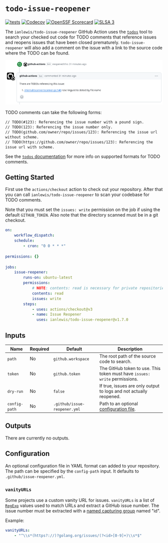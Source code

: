 # `todo-issue-reopener`

[![tests](https://github.com/ianlewis/todo-issue-reopener/actions/workflows/pull_request.tests.yml/badge.svg)](https://github.com/ianlewis/todo-issue-reopener/actions/workflows/pull_request.tests.yml)
[![Codecov](https://codecov.io/gh/ianlewis/todo-issue-reopener/graph/badge.svg?token=KFDFRHMBU5)](https://codecov.io/gh/ianlewis/todo-issue-reopener)
[![OpenSSF Scorecard](https://api.securityscorecards.dev/projects/github.com/ianlewis/todo-issue-reopener/badge)](https://securityscorecards.dev/viewer/?uri=github.com%2Fianlewis%2Ftodo-issue-reopener)
[![SLSA 3](https://slsa.dev/images/gh-badge-level3.svg)](https://slsa.dev)

The `ianlewis/todo-issue-reopener` GitHub Action uses the
[`todos`](https://github.com/ianlewis/todos) tool to search your checked out
code for TODO comments that reference issues and reopens issues that have been
closed prematurely. `todo-issue-reopener` will also add a comment on the issue
with a link to the source code where the TODO can be found.

![reopened issue comment](./comment.png)

TODO comments can take the following forms:

```golang
// TODO(#123): Referencing the issue number with a pound sign.
// TODO(123): Referencing the issue number only.
// TODO(github.com/owner/repo/issues/123): Referencing the issue url without scheme.
// TODO(https://github.com/owner/repo/issues/123): Referencing the issue url with scheme.
```

See the [`todos`
documentation](https://github.com/ianlewis/todos/blob/main/README.md#todo-comment-format)
for more info on supported formats for TODO comments.

## Getting Started

First use the `actions/checkout` action to check out your repository. After
that you can call `ianlewis/todo-issue-reopener` to scan your codebase for TODO
comments.

Note that you must set the `issues: write` permission on the job if using the
default `GITHUB_TOKEN`. Also note that the directory scanned must be in a git
checkout.

```yaml
on:
    workflow_dispatch:
    schedule:
        - cron: "0 0 * * *"

permissions: {}

jobs:
    issue-reopener:
        runs-on: ubuntu-latest
        permissions:
            # NOTE: contents: read is necessary for private repositories.
            contents: read
            issues: write
        steps:
            - uses: actions/checkout@v3
            - name: Issue Reopener
              uses: ianlewis/todo-issue-reopener@v1.7.0
```

## Inputs

| Name          | Required | Default                      | Description                                                                |
| ------------- | -------- | ---------------------------- | -------------------------------------------------------------------------- |
| `path`        | No       | `github.workspace`           | The root path of the source code to search.                                |
| `token`       | No       | `github.token`               | The GitHub token to use. This token must have `issues: write` permissions. |
| `dry-run`     | No       | `false`                      | If true, issues are only output to logs and not actually reopened.         |
| `config-path` | No       | `.github/issue-reopener.yml` | Path to an optional [configuration file](#configuration).                  |

## Outputs

There are currently no outputs.

## Configuration

An optional configuration file in YAML format can added to your repository. The
path can be specified by the `config-path` input. It defaults to
`.github/issue-reopener.yml`.

### `vanityURLs`

Some projects use a custom vanity URL for issues. `vanityURLs` is a list of
[`RegExp`](https://developer.mozilla.org/en-US/docs/Web/JavaScript/Reference/Global_Objects/RegExp)
values used to match URLs and extract a GitHub issue number. The issue number
must be extracted with a
[named capturing group](https://developer.mozilla.org/en-US/docs/Web/JavaScript/Reference/Regular_expressions/Named_capturing_group)
named "id".

Example:

```yaml
vanityURLs:
    - "^\\s*(https?://)?golang.org/issues/(?<id>[0-9]+)\\s*$"
```
